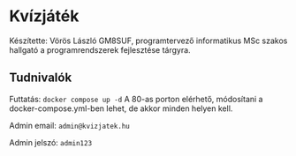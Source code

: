 # Kvízjáték
Készítette: Vörös László GM8SUF, programtervező informatikus MSc szakos hallgató a programrendszerek fejlesztése tárgyra.

## Tudnivalók

Futtatás: `docker compose up -d` A 80-as porton elérhető, módosítani a docker-compose.yml-ben lehet, de akkor minden helyen kell.

Admin email: `admin@kvizjatek.hu`

Admin jelszó: `admin123`